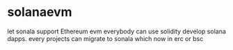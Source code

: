 # solanaevm

let sonala support Ethereum evm
everybody can use solidity develop solana dapps. 
every projects can migrate to sonala which now in erc or bsc